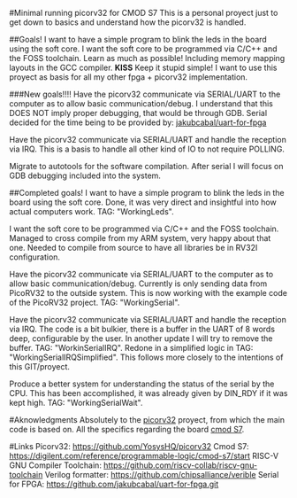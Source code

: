 #Minimal running picorv32 for CMOD S7
This is a personal proyect just to get down to basics and understand how the 
picorv32 is handled.

##Goals!
I want to have a simple program to blink the leds in the board using the soft core.
I want the soft core to be programmed via C/C++ and the FOSS toolchain.
Learn as much as possible!
    Including memory mapping layouts in the GCC compiler.
**KISS** Keep it stupid simple!
    I want to use this proyect as basis for all my other fpga + picorv32 implementation.

###New goals!!!!
Have the picorv32 communicate via SERIAL/UART to the computer as to allow basic communication/debug.
    I understand that this DOES NOT imply proper debugging, that would be through GDB.
    Serial decided for the time being to be provided by: [jakubcabal/uart-for-fpga](https://github.com/jakubcabal/uart-for-fpga.git)

Have the picorv32 communicate via SERIAL/UART and handle the reception via IRQ.
    This is a basis to handle all other kind of IO to not require POLLING.

Migrate to autotools for the software compilation.
After serial I will focus on GDB debugging included into the system.

##Completed goals!
I want to have a simple program to blink the leds in the board using the soft core.
    Done, it was very direct and insightful into how actual computers work. TAG: "WorkingLeds".

I want the soft core to be programmed via C/C++ and the FOSS toolchain.
    Managed to cross compile from my ARM system, very happy about that one.
    Needed to compile from source to have all libraries be in RV32I configuration.

Have the picorv32 communicate via SERIAL/UART to the computer as to allow basic communication/debug.
    Currently is only sending data from PicoRV32 to the outside system.
    This is now working with the example code of the PicoRV32 project. TAG: "WorkingSerial".

Have the picorv32 communicate via SERIAL/UART and handle the reception via IRQ.
    The code is a bit bulkier, there is a buffer in the UART of 8 words deep,
    configurable by the user. In another update I will try to remove the buffer.
    TAG: "WorkinSerialIRQ".
    Redone in a simplified logic in TAG: "WorkingSerialIRQSimplified". This follows 
    more closely to the intentions of this GIT/proyect.

Produce a better system for understanding the status of the serial by the CPU.
    This has been accomplished, it was already given by DIN_RDY if it was kept high. TAG: "WorkingSerialWait".

#Aknowledgments
    Absolutely to the [picorv32](https://github.com/YosysHQ/picorv32) proyect, from which the main code is based on.
All the specifics regarding the board [cmod S7](https://digilent.com/reference/programmable-logic/cmod-s7/start).

#Links
Picorv32: https://github.com/YosysHQ/picorv32
Cmod S7: https://digilent.com/reference/programmable-logic/cmod-s7/start
RISC-V GNU Compiler Toolchain: https://github.com/riscv-collab/riscv-gnu-toolchain
Verilog formatter: https://github.com/chipsalliance/verible
Serial for FPGA: https://github.com/jakubcabal/uart-for-fpga.git
